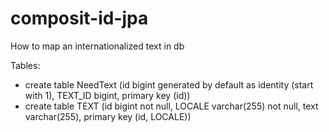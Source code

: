 # composit-id-jpa
How to map an internationalized text in db



Tables:
- create table NeedText (id bigint generated by default as identity (start with 1), TEXT_ID bigint, primary key (id))
- create table TEXT (id bigint not null, LOCALE varchar(255) not null, text varchar(255), primary key (id, LOCALE))
